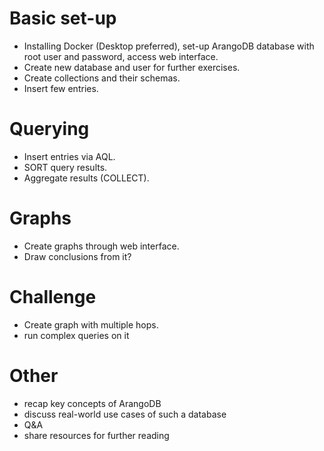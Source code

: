 # Basic set-up

- Installing Docker (Desktop preferred), set-up ArangoDB database with root user and password, access web interface.
- Create new database and user for further exercises.
- Create collections and their schemas.
- Insert few entries.

# Querying

- Insert entries via AQL.
- SORT query results.
- Aggregate results (COLLECT).

# Graphs

- Create graphs through web interface.
- Draw conclusions from it?

# Challenge

- Create graph with multiple hops.
- run complex queries on it

# Other

- recap key concepts of ArangoDB
- discuss real-world use cases of such a database
- Q&A
- share resources for further reading
